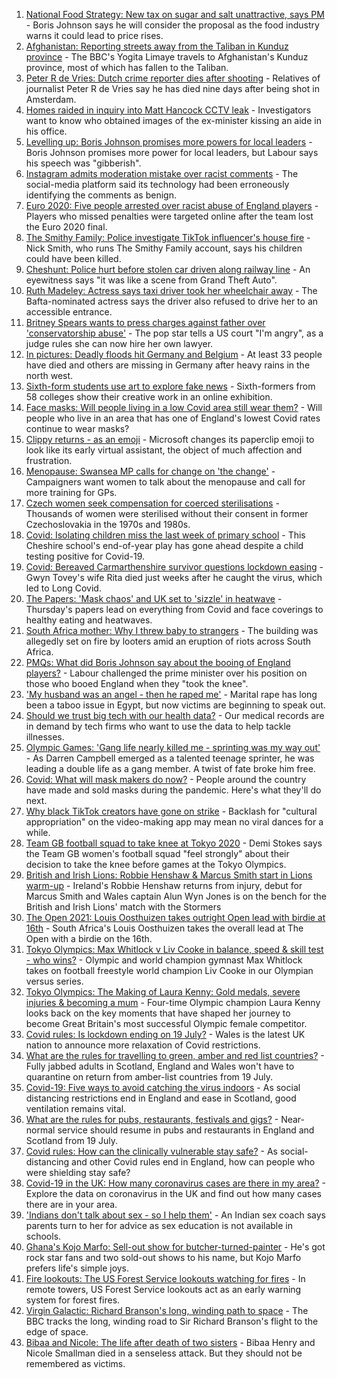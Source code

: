 1. [National Food Strategy: New tax on sugar and salt unattractive, says PM](https://www.bbc.co.uk/news/uk-57852513) - Boris Johnson says he will consider the proposal as the food industry warns it could lead to price rises.
2. [Afghanistan: Reporting streets away from the Taliban in Kunduz province](https://www.bbc.co.uk/news/world-asia-57841719) - The BBC's Yogita Limaye travels to Afghanistan's Kunduz province, most of which has fallen to the Taliban.
3. [Peter R de Vries: Dutch crime reporter dies after shooting](https://www.bbc.co.uk/news/world-europe-57853004) - Relatives of journalist Peter R de Vries say he has died nine days after being shot in Amsterdam.
4. [Homes raided in inquiry into Matt Hancock CCTV leak](https://www.bbc.co.uk/news/uk-politics-57853164) - Investigators want to know who obtained images of the ex-minister kissing an aide in his office.
5. [Levelling up: Boris Johnson promises more powers for local leaders](https://www.bbc.co.uk/news/uk-politics-57844084) - Boris Johnson promises more power for local leaders, but Labour says his speech was "gibberish".
6. [Instagram admits moderation mistake over racist comments](https://www.bbc.co.uk/news/technology-57848106) - The social-media platform said its technology had been erroneously identifying the comments as benign.
7. [Euro 2020: Five people arrested over racist abuse of England players](https://www.bbc.co.uk/news/uk-57848761) - Players who missed penalties were targeted online after the team lost the Euro 2020 final.
8. [The Smithy Family: Police investigate TikTok influencer's house fire](https://www.bbc.co.uk/news/uk-england-london-57853415) - Nick Smith, who runs The Smithy Family account, says his children could have been killed.
9. [Cheshunt: Police hurt before stolen car driven along railway line](https://www.bbc.co.uk/news/uk-england-beds-bucks-herts-57849890) - An eyewitness says "it was like a scene from Grand Theft Auto".
10. [Ruth Madeley: Actress says taxi driver took her wheelchair away](https://www.bbc.co.uk/news/entertainment-arts-57838553) - The Bafta-nominated actress says the driver also refused to drive her to an accessible entrance.
11. [Britney Spears wants to press charges against father over 'conservatorship abuse'](https://www.bbc.co.uk/news/world-us-canada-57839526) - The pop star tells a US court "I'm angry", as a judge rules she can now hire her own lawyer.
12. [In pictures: Deadly floods hit Germany and Belgium](https://www.bbc.co.uk/news/world-europe-57850504) - At least 33 people have died and others are missing in Germany after heavy rains in the north west.
13. [Sixth-form students use art to explore fake news](https://www.bbc.co.uk/news/in-pictures-57812031) - Sixth-formers from 58 colleges show their creative work in an online exhibition.
14. [Face masks: Will people living in a low Covid area still wear them?](https://www.bbc.co.uk/news/uk-england-norfolk-57848687) - Will people who live in an area that has one of England's lowest Covid rates continue to wear masks?
15. [Clippy returns - as an emoji](https://www.bbc.co.uk/news/technology-57849880) - Microsoft changes its paperclip emoji to look like its early virtual assistant, the object of much affection and frustration.
16. [Menopause: Swansea MP calls for change on 'the change'](https://www.bbc.co.uk/news/uk-wales-57838624) - Campaigners want women to talk about the menopause and call for more training for GPs.
17. [Czech women seek compensation for coerced sterilisations](https://www.bbc.co.uk/news/world-europe-57843624) - Thousands of women were sterilised without their consent in former Czechoslovakia in the 1970s and 1980s.
18. [Covid: Isolating children miss the last week of primary school](https://www.bbc.co.uk/news/uk-57837434) - This Cheshire school's end-of-year play has gone ahead despite a child testing positive for Covid-19.
19. [Covid: Bereaved Carmarthenshire survivor questions lockdown easing](https://www.bbc.co.uk/news/uk-wales-57838628) - Gwyn Tovey's wife Rita died just weeks after he caught the virus, which led to Long Covid.
20. [The Papers: 'Mask chaos' and UK set to 'sizzle' in heatwave](https://www.bbc.co.uk/news/blogs-the-papers-57844734) - Thursday's papers lead on everything from Covid and face coverings to healthy eating and heatwaves.
21. [South Africa mother: Why I threw baby to strangers](https://www.bbc.co.uk/news/world-africa-57843685) - The building was allegedly set on fire by looters amid an eruption of riots across South Africa.
22. [PMQs: What did Boris Johnson say about the booing of England players?](https://www.bbc.co.uk/news/57837572) - Labour challenged the prime minister over his position on those who booed England when they "took the knee".
23. ['My husband was an angel - then he raped me'](https://www.bbc.co.uk/news/world-middle-east-57694110) - Marital rape has long been a taboo issue in Egypt, but now victims are beginning to speak out.
24. [Should we trust big tech with our health data?](https://www.bbc.co.uk/news/business-57817804) - Our medical records are in demand by tech firms who want to use the data to help tackle illnesses.
25. [Olympic Games: 'Gang life nearly killed me - sprinting was my way out'](https://www.bbc.co.uk/sport/athletics/57656659) - As Darren Campbell emerged as a talented teenage sprinter, he was leading a double life as a gang member. A twist of fate broke him free.
26. [Covid: What will mask makers do now?](https://www.bbc.co.uk/news/newsbeat-57737666) - People around the country have made and sold masks during the pandemic. Here's what they'll do next.
27. [Why black TikTok creators have gone on strike](https://www.bbc.co.uk/news/world-us-canada-57841055) - Backlash for "cultural appropriation" on the video-making app may mean no viral dances for a while.
28. [Team GB football squad to take knee at Tokyo 2020](https://www.bbc.co.uk/sport/olympics/57846090) - Demi Stokes says the Team GB women's football squad "feel strongly" about their decision to take the knee before games at the Tokyo Olympics.
29. [British and Irish Lions: Robbie Henshaw & Marcus Smith start in Lions warm-up](https://www.bbc.co.uk/sport/rugby-union/57848768) - Ireland's Robbie Henshaw returns from injury, debut for Marcus Smith and Wales captain Alun Wyn Jones is on the bench for the British and Irish Lions' match with the Stormers
30. [The Open 2021: Louis Oosthuizen takes outright Open lead with birdie at 16th](https://www.bbc.co.uk/sport/av/golf/57855362) - South Africa's Louis Oosthuizen takes the overall lead at The Open with a birdie on the 16th.
31. [Tokyo Olympics: Max Whitlock v Liv Cooke in balance, speed & skill test - who wins?](https://www.bbc.co.uk/sport/av/olympics/57441926) - Olympic and world champion gymnast Max Whitlock takes on football freestyle world champion Liv Cooke in our Olympian versus series.
32. [Tokyo Olympics: The Making of Laura Kenny: Gold medals, severe injuries & becoming a mum](https://www.bbc.co.uk/sport/av/olympics/57839204) - Four-time Olympic champion Laura Kenny looks back on the key moments that have shaped her journey to become Great Britain's most successful Olympic female competitor.
33. [Covid rules: Is lockdown ending on 19 July?](https://www.bbc.co.uk/news/explainers-52530518) - Wales is the latest UK nation to announce more relaxation of Covid restrictions.
34. [What are the rules for travelling to green, amber and red list countries?](https://www.bbc.co.uk/news/explainers-52544307) - Fully jabbed adults in Scotland, England and Wales won't have to quarantine on return from amber-list countries from 19 July.
35. [Covid-19: Five ways to avoid catching the virus indoors](https://www.bbc.co.uk/news/explainers-53917432) - As social distancing restrictions end in England and ease in Scotland, good ventilation remains vital.
36. [What are the rules for pubs, restaurants, festivals and gigs?](https://www.bbc.co.uk/news/business-52977388) - Near-normal service should resume in pubs and restaurants in England and Scotland from 19 July.
37. [Covid rules: How can the clinically vulnerable stay safe?](https://www.bbc.co.uk/news/health-51997151) - As social-distancing and other Covid rules end in England, how can people who were shielding stay safe?
38. [Covid-19 in the UK: How many coronavirus cases are there in my area?](https://www.bbc.co.uk/news/uk-51768274) - Explore the data on coronavirus in the UK and find out how many cases there are in your area.
39. ['Indians don't talk about sex - so I help them'](https://www.bbc.co.uk/news/stories-56838660) - An Indian sex coach says parents turn to her for advice as sex education is not available in schools.
40. [Ghana's Kojo Marfo: Sell-out show for butcher-turned-painter](https://www.bbc.co.uk/news/world-africa-57553149) - He's got rock star fans and two sold-out shows to his name, but Kojo Marfo prefers life's simple joys.
41. [Fire lookouts: The US Forest Service lookouts watching for fires](https://www.bbc.co.uk/news/world-us-canada-57626403) - In remote towers, US Forest Service lookouts act as an early warning system for forest fires.
42. [Virgin Galactic: Richard Branson's long, winding path to space](https://www.bbc.co.uk/news/science-environment-57798167) - The BBC tracks the long, winding road to Sir Richard Branson's flight to the edge of space.
43. [Bibaa and Nicole: The life after death of two sisters](https://www.bbc.co.uk/news/uk-england-london-57679755) - Bibaa Henry and Nicole Smallman died in a senseless attack. But they should not be remembered as victims.
